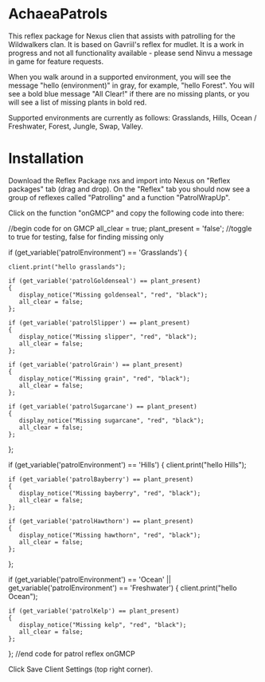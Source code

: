 # AchaeaPatrols

This reflex package for Nexus clien that assists with patrolling for the Wildwalkers clan. It is based on Gavriil's reflex for mudlet. It is a work in progress and not all functionality available - please send Ninvu a message in game for feature requests.

When you walk around in a supported environment, you will see the message "hello (environment)" in gray, for example, "hello Forest". You will see a bold blue message "All Clear!" if there are no missing plants, or you will see a list of missing plants in bold red.

Supported environments are currently as follows: Grasslands, Hills, Ocean / Freshwater, Forest, Jungle, Swap, Valley.

# Installation
Download the Reflex Package nxs and import into Nexus on "Reflex packages" tab (drag and drop). On the "Reflex" tab you should now see a group of reflexes called "Patrolling" and a function "PatrolWrapUp".

Click on the function "onGMCP" and copy the following code into there:

//begin code for on GMCP
all_clear = true;
plant_present = 'false'; //toggle to true for testing, false for finding missing only

if (get_variable('patrolEnvironment') == 'Grasslands')
{
    
    client.print("hello grasslands");
    
    if (get_variable('patrolGoldenseal') == plant_present)
    {
       display_notice("Missing goldenseal", "red", "black");
       all_clear = false;
    };
    
    if (get_variable('patrolSlipper') == plant_present)
    {
       display_notice("Missing slipper", "red", "black");
       all_clear = false;
    };
    
    if (get_variable('patrolGrain') == plant_present)
    {
       display_notice("Missing grain", "red", "black");
       all_clear = false;
    };
    
    if (get_variable('patrolSugarcane') == plant_present)
    {
       display_notice("Missing sugarcane", "red", "black");
       all_clear = false;
    };
    
};


if (get_variable('patrolEnvironment') == 'Hills')
{
    client.print("hello Hills");
    
    if (get_variable('patrolBayberry') == plant_present)
    {
       display_notice("Missing bayberry", "red", "black");
       all_clear = false;
    };
    
    if (get_variable('patrolHawthorn') == plant_present)
    {
       display_notice("Missing hawthorn", "red", "black");
       all_clear = false;
    };

    
      
};

if (get_variable('patrolEnvironment') == 'Ocean' || get_variable('patrolEnvironment') == 'Freshwater')
{
    client.print("hello Ocean");
    
    if (get_variable('patrolKelp') == plant_present)
    {
       display_notice("Missing kelp", "red", "black");
       all_clear = false;
    };
    
      
};
//end code for patrol reflex onGMCP

Click Save Client Settings (top right corner).
